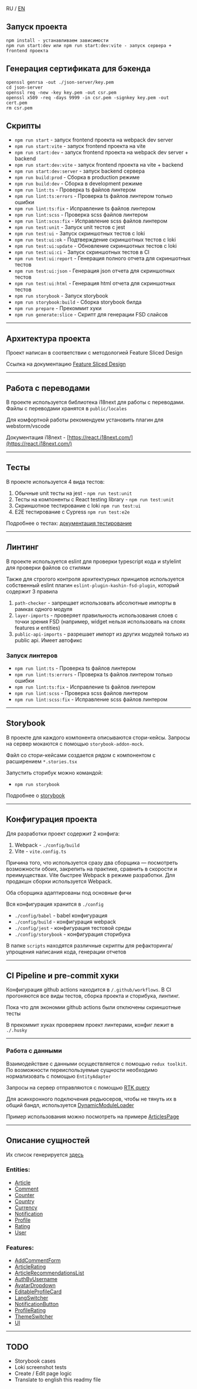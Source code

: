 RU / [EN](./README-en.md)
## Запуск проекта

```
npm install - устанавливаем зависимости
npm run start:dev или npm run start:dev:vite - запуск сервера + frontend проекта
```

## Генерация сертификата для бэкенда

```
openssl genrsa -out ./json-server/key.pem 
cd json-server
openssl req -new -key key.pem -out csr.pem 
openssl x509 -req -days 9999 -in csr.pem -signkey key.pem -out cert.pem
rm csr.pem
```

## Скрипты
- `npm run start` - запуск frontend проекта на webpack dev server
- `npm run start:vite` - запуск frontend проекта на vite
- `npm run start:dev` - запуск frontend проекта на webpack dev server + backend
- `npm run start:dev:vite` - запуск frontend проекта на vite + backend
- `npm run start:dev:server` - запуск backend сервера
- `npm run build:prod` - Сборка в production режиме
- `npm run build:dev` - Сборка в development режиме
- `npm run lint:ts` - Проверка ts файлов линтером
- `npm run lint:ts:errors` - Проверка ts файлов линтером только ошибки
- `npm run lint:ts:fix` - Исправление ts файлов линтером
- `npm run lint:scss` - Проверка scss файлов линтером
- `npm run lint:scss:fix` - Исправление scss файлов линтером
- `npm run test:unit` - Запуск unit тестов с jest
- `npm run test:ui` - Запуск скриншотных тестов с loki
- `npm run test:ui:ok` - Подтверждение скриншотных тестов с loki
- `npm run test:ui:update` - Обновление скриншотных тестов с loki
- `npm run test:ui:ci` - Запуск скриншотных тестов в CI
- `npm run test:ui:report` - Генерация полного отчета для скриншотных тестов
- `npm run test:ui:json` - Генерация json отчета для скриншотных тестов
- `npm run test:ui:html` - Генерация html отчета для скриншотных тестов
- `npm run storybook` - Запуск storybook
- `npm run storybook:build` -  Сборка storybook билда
- `npm run prepare` - Прекоммит хуки
- `npm run generate:slice` - Скрипт для генерации FSD слайсов

---

## Архитектура проекта
Проект написан в соответствии с методологией Feature Sliced Design

Ссылка на документацию [Feature Sliced Design](https://feature-sliced.design/ru/docs/get-started/overview)

---

## Работа с переводами

В проекте используется библиотека i18next для работы с переводами. 
Файлы с переводами хранятся в `public/locales`

Для комфортной работы рекомендуем установить плагин для webstorm/vscode

Документация i18next - [https://react.i18next.com/](https://react.i18next.com/)

---

## Тесты

В проекте используется 4 вида тестов:
1) Обычные unit тесты на jest - `npm run test:unit`
2) Тесты на компоненты с React testing library - `npm run test:unit`
3) Скриншотное тестирование с loki `npm run test:ui`
4) E2E тестирование с Cypress `npm run test:e2e`

Подробнее о тестах: [документация тестирование](./docs/tests.md)

---

## Линтинг

В проекте используется eslint для проверки typescript кода и stylelint для проверки файлов со стилями

Также для строгого контроля архитектурных принципов используется собственный eslint плагин `eslint-plugin-kashin-fsd-plugin`, который содержит 3 правила
1) `path-checker` - запрещает использовать абсолютные импорты в рамках одного модуля
2) `layer-imports` - проверяет правильность использования слоев с точки зрения FSD (например, widget нельзя использовать на слоях features и entities)
3) `public-api-imports` - разрешает импорт из других модулей только из public api. Имеет автофикс

### Запуск линтеров

- `npm run lint:ts` - Проверка ts файлов линтером
- `npm run lint:ts:errors` - Проверка ts файлов линтером только ошибки
- `npm run lint:ts:fix` - Исправление ts файлов линтером
- `npm run lint:scss` - Проверка scss файлов линтером
- `npm run lint:scss:fix` - Исправление scss файлов линтером

---

## Storybook

В проекте для каждого компонента описываются стори-кейсы.
Запросы на сервер мокаются с помощью `storybook-addon-mock`. 

Файл со стори-кейсами создается рядом с компонентом с расширением `*.stories.tsx`

Запустить сторибук можно командой:
- `npm run storybook`

Подробнее о [storybook](./docs/storybook.md)

---

## Конфигурация проекта
Для разработки проект содержит 2 конфига:
1. Webpack - `./config/build`
2. Vite - `vite.config.ts`

Причина того, что используется сразу два сборщика — посмотреть возможности обоих, закрепить на практике, сравнить в скорости и преимуществах. Vite быстрее Webpack в режиме разработки. Для продакшн сборки используется Webpack. 

Оба сборщика адаптированы под основные фичи

Вся конфигурация хранится в `./config`
- `./config/babel` - babel конфигурация
- `./config/build` - конфигурация webpack
- `./config/jest` - конфигурация тестовой среды
- `./config/storybook` - конфигурация сторибука

В папке `scripts` находятся различные скрипты для рефакторинга/упрощения написания кода, генерации отчетов

---

## CI Pipeline и pre-commit хуки

Конфигурация github actions находится в `/.github/workflows`. 
В CI прогоняются все виды тестов, сборка проекта и сторибука, линтинг.

Пока что для экономии github actions были отключены скриншотные тесты

В прекоммит хуках проверяем проект линтерами, конфиг лежит в `./.husky`

---

### Работа с данными

Взаимодействие с данными осуществляется с помощью `redux toolkit`.
По возможности переиспользуемые сущности необходимо нормализовать с помощью `EntityAdapter`

Запросы на сервер отправляются с помощью [RTK query](https://redux-toolkit.js.org/rtk-query/overview)

Для асинхронного подключения редьюсеров, чтобы не тянуть их в общий бандл, используется [DynamicModuleLoader](./src/shared/lib/hooks/useDynamicModuleLoader/useDynamicModuleLoader.tsx)

Пример использования можно посмотреть на примере [ArticlesPage](src/pages/ArticlesPage/ui/ArticlesPage/ArticlesPage.tsx)

---

## Описание сущностей

Их список генерируется [здесь](./docs/components.md)

### Entities:

- [Article](../src/entities/Article/README.md)
- [Comment](../src/entities/Comment/README.md)
- [Counter](../src/entities/Counter/README.md)
- [Country](../src/entities/Country/README.md)
- [Currency](../src/entities/Currency/README.md)
- [Notification](../src/entities/Notification/README.md)
- [Profile](../src/entities/Profile/README.md)
- [Rating](../src/entities/Rating/README.md)
- [User](../src/entities/User/README.md)

### Features:

- [AddCommentForm](../src/features/AddCommentForm/README.md)
- [ArticleRating](../src/features/ArticleRating/README.md)
- [ArticleRecommendationsList](../src/features/ArticleRecommendationsList/README.md)
- [AuthByUsername](../src/features/AuthByUsername/README.md)
- [AvatarDropdown](../src/features/AvatarDropdown/README.md)
- [EditableProfileCard](../src/features/EditableProfileCard/README.md)
- [LangSwitcher](../src/features/LangSwitcher/README.md)
- [NotificationButton](../src/features/NotificationButton/README.md)
- [ProfileRating](../src/features/ProfileRating/README.md)
- [ThemeSwitcher](../src/features/ThemeSwitcher/README.md)
- [UI](../src/features/UI/README.md)


---

## TODO
* Storybook cases
* Loki screenshot tests
* Create / Edit page logic
* Translate to english this readmy file